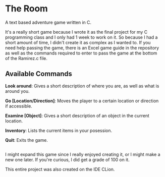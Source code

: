 # The Room
A text based adventure game written in C.

It's a really short game because I wrote it as the final project for my C programming class and I only had 1 week to work on it.
So because I had a short amount of time, I didn't create it as complex as I wanted to.
If you need help passing the game, there is an Excel game guide in the repository as well as the commands required to enter to pass the game at the bottom of the Ramirez.c file.

## Available Commands

**Look around**: Gives a short description of where you are, as well as what is around you.

**Go [Location/Direction]**: Moves the player to a certain location or direction if accessible.

**Examine [Object]**: Gives a short description of an object in the current location.

**Inventory**: Lists the current items in your posession.

**Quit**: Exits the game.

##
I might expand this game since I really enjoyed creating it, or I might make a new one later. If you're curious, I did get a grade of 100 on it.

This entire project was also created on the IDE CLion.
